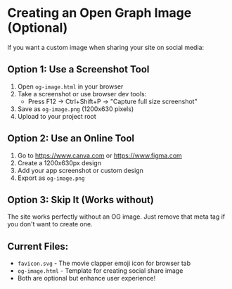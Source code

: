 # Creating an Open Graph Image (Optional)

If you want a custom image when sharing your site on social media:

## Option 1: Use a Screenshot Tool

1. Open `og-image.html` in your browser
2. Take a screenshot or use browser dev tools:
   - Press F12 → Ctrl+Shift+P → "Capture full size screenshot"
3. Save as `og-image.png` (1200x630 pixels)
4. Upload to your project root

## Option 2: Use an Online Tool

1. Go to https://www.canva.com or https://www.figma.com
2. Create a 1200x630px design
3. Add your app screenshot or custom design
4. Export as `og-image.png`

## Option 3: Skip It (Works without)

The site works perfectly without an OG image. Just remove that meta tag if you don't want to create one.

## Current Files:

- `favicon.svg` - The movie clapper emoji icon for browser tab
- `og-image.html` - Template for creating social share image
- Both are optional but enhance user experience!
